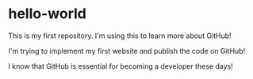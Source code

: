 # hello-world
This is my first repository. I'm using this to learn more about GitHub!

I'm trying to implement my first website and publish the code on GitHub!

I know that GitHub is essential for becoming a developer these days!
